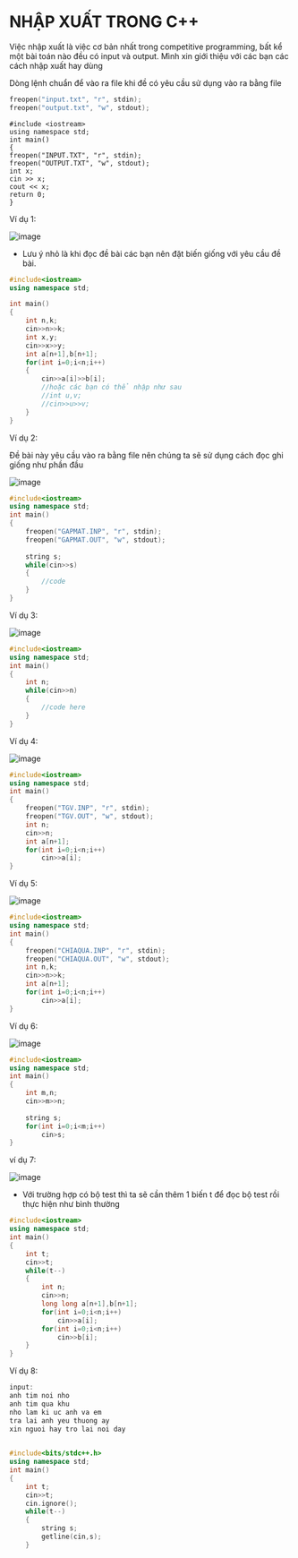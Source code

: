 #                                NHẬP XUẤT TRONG C++





Việc nhập xuất là việc cơ bản nhất trong competitive programming, bất kể một bài toán nào đều có input và output. Mình xin giới thiệu với các bạn các cách nhập xuất hay dùng



Dòng lệnh chuẩn để vào ra file khi đề có yêu cầu sử dụng vào ra bằng file

```c++
freopen("input.txt", "r", stdin);
freopen("output.txt", "w", stdout);
```

```c--
#include <iostream>
using namespace std;
int main()
{
freopen("INPUT.TXT", "r", stdin);
freopen("OUTPUT.TXT", "w", stdout);
int x;
cin >> x;
cout << x;
return 0;
}
```

Ví dụ 1:

![image](https://user-images.githubusercontent.com/42260182/131367468-448aea80-ae09-47d5-aa52-ba211acac902.png)





* Lưu ý nhỏ là khi đọc đề bài các bạn nên đặt biến giống với yêu cầu đề bài.

```c++
#include<iostream>
using namespace std;

int main()
{
    int n,k;
    cin>>n>>k;
    int x,y;
    cin>>x>>y;
    int a[n+1],b[n+1];
    for(int i=0;i<n;i++)
    {
        cin>>a[i]>>b[i];
        //hoặc các bạn có thể nhập như sau
        //int u,v;
        //cin>>u>>v;
    }
}
```







Ví dụ 2: 

Đề bài này yêu cầu vào ra bằng file nên chúng ta sẽ sử dụng cách đọc ghi giống như phần đầu

![image](https://user-images.githubusercontent.com/42260182/131368638-569231e2-2407-4212-baed-32d7e852fc17.png)





```c++
#include<iostream>
using namespace std;
int main()
{
    freopen("GAPMAT.INP", "r", stdin);
    freopen("GAPMAT.OUT", "w", stdout);
    
    string s;
    while(cin>>s)
    {
        //code
    }
}
```





Ví dụ 3:



![image](https://user-images.githubusercontent.com/42260182/131371817-26084d43-6445-49a0-a94e-90f26be3ca0e.png)



```c++
#include<iostream>
using namespace std;
int main()
{
    int n;
    while(cin>>n)
    {
        //code here
    }
}
```





Ví dụ 4:

![image](https://user-images.githubusercontent.com/42260182/131371683-a84bb6e6-58b7-453f-b856-c5ebd9b55bda.png)





```c++
#include<iostream>
using namespace std;
int main()
{
    freopen("TGV.INP", "r", stdin);
    freopen("TGV.OUT", "w", stdout);
    int n;
    cin>>n;
    int a[n+1];
    for(int i=0;i<n;i++)
        cin>>a[i];
}
```





Ví dụ 5:



![image](https://user-images.githubusercontent.com/42260182/131372176-fc72b521-b8ce-4c4c-9867-51ad7255623a.png)



```C++
#include<iostream>
using namespace std;
int main()
{
    freopen("CHIAQUA.INP", "r", stdin);
    freopen("CHIAQUA.OUT", "w", stdout);
    int n,k;
    cin>>n>>k;
    int a[n+1];
    for(int i=0;i<n;i++)
        cin>>a[i];
}
```





Ví dụ 6:

![image](https://user-images.githubusercontent.com/42260182/131373082-3ec898c4-a0ec-4d33-8edd-b086939ff5f8.png)



```c++
#include<iostream>
using namespace std;
int main()
{
    int m,n;
    cin>>m>>n;
  
    string s;
    for(int i=0;i<m;i++)
        cin>s;
}
```



ví dụ 7:



![image](https://user-images.githubusercontent.com/42260182/131375513-2275b219-e36a-4919-a793-e8cdca053b50.png)



* Với trường hợp có bộ test thì ta sẽ cần thêm 1 biến t để đọc bộ test rồi thực hiện như bình thường



```c++
#include<iostream>
using namespace std;
int main()
{
    int t;
    cin>>t;
    while(t--)
    {
        int n;
        cin>>n;
        long long a[n+1],b[n+1];
        for(int i=0;i<n;i++)
            cin>>a[i];
        for(int i=0;i<n;i++)
            cin>>b[i];
    }
}
```





Ví dụ 8:



```c++
input: 
anh tim noi nho
anh tim qua khu
nho lam ki uc anh va em
tra lai anh yeu thuong ay
xin nguoi hay tro lai noi day
```



```c++
  
#include<bits/stdc++.h>
using namespace std;
int main()
{
    int t;
    cin>>t;
    cin.ignore();
    while(t--)
    {
        string s;
        getline(cin,s);
    }
```

